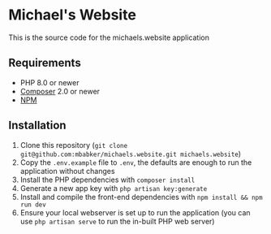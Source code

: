 # Michael's Website

This is the source code for the michaels.website application

## Requirements

- PHP 8.0 or newer
- [Composer](https://getcomposer.org/download/) 2.0 or newer
- [NPM](https://docs.npmjs.com/downloading-and-installing-node-js-and-npm)

## Installation

1. Clone this repository (`git clone git@github.com:mbabker/michaels.website.git michaels.website`)
2. Copy the `.env.example` file to `.env`, the defaults are enough to run the application without changes
3. Install the PHP dependencies with `composer install`
4. Generate a new app key with `php artisan key:generate`
5. Install and compile the front-end dependencies with `npm install && npm run dev`
6. Ensure your local webserver is set up to run the application (you can use `php artisan serve` to run the in-built PHP web server)
